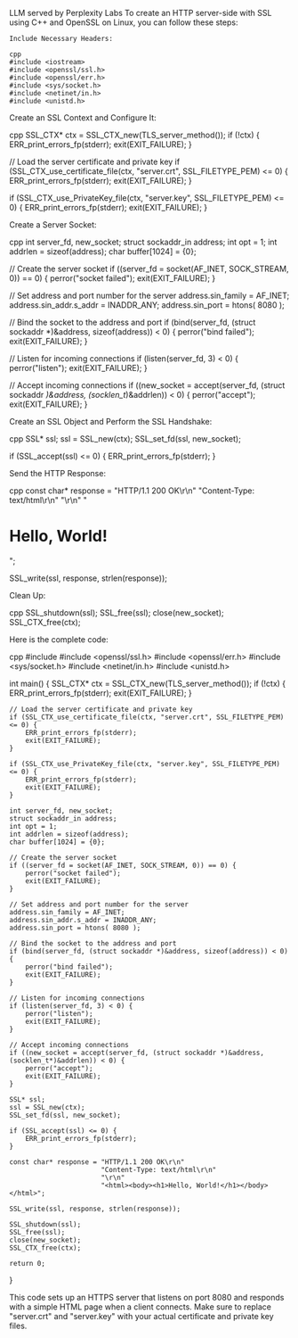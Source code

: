 LLM served by Perplexity Labs
To create an HTTP server-side with SSL using C++ and OpenSSL on Linux, you can follow these steps:

    Include Necessary Headers:

    cpp
    #include <iostream>
    #include <openssl/ssl.h>
    #include <openssl/err.h>
    #include <sys/socket.h>
    #include <netinet/in.h>
    #include <unistd.h>

Create an SSL Context and Configure It:

cpp
SSL_CTX* ctx = SSL_CTX_new(TLS_server_method());
if (!ctx) {
ERR_print_errors_fp(stderr);
exit(EXIT_FAILURE);
}

// Load the server certificate and private key
if (SSL_CTX_use_certificate_file(ctx, "server.crt", SSL_FILETYPE_PEM) <= 0) {
ERR_print_errors_fp(stderr);
exit(EXIT_FAILURE);
}

if (SSL_CTX_use_PrivateKey_file(ctx, "server.key", SSL_FILETYPE_PEM) <= 0) {
ERR_print_errors_fp(stderr);
exit(EXIT_FAILURE);
}

Create a Server Socket:

cpp
int server_fd, new_socket;
struct sockaddr_in address;
int opt = 1;
int addrlen = sizeof(address);
char buffer[1024] = {0};

// Create the server socket
if ((server_fd = socket(AF_INET, SOCK_STREAM, 0)) == 0) {
perror("socket failed");
exit(EXIT_FAILURE);
}

// Set address and port number for the server
address.sin_family = AF_INET;
address.sin_addr.s_addr = INADDR_ANY;
address.sin_port = htons( 8080 );

// Bind the socket to the address and port
if (bind(server_fd, (struct sockaddr *)&address, sizeof(address)) < 0) {
perror("bind failed");
exit(EXIT_FAILURE);
}

// Listen for incoming connections
if (listen(server_fd, 3) < 0) {
perror("listen");
exit(EXIT_FAILURE);
}

// Accept incoming connections
if ((new_socket = accept(server_fd, (struct sockaddr *)&address, (socklen_t*)&addrlen)) < 0) {
perror("accept");
exit(EXIT_FAILURE);
}

Create an SSL Object and Perform the SSL Handshake:

cpp
SSL* ssl;
ssl = SSL_new(ctx);
SSL_set_fd(ssl, new_socket);

if (SSL_accept(ssl) <= 0) {
ERR_print_errors_fp(stderr);
}

Send the HTTP Response:

cpp
const char* response = "HTTP/1.1 200 OK\r\n"
"Content-Type: text/html\r\n"
"\r\n"
"<html><body><h1>Hello, World!</h1></body></html>";

SSL_write(ssl, response, strlen(response));

Clean Up:

cpp
SSL_shutdown(ssl);
SSL_free(ssl);
close(new_socket);
SSL_CTX_free(ctx);

Here is the complete code:

cpp
#include <iostream>
#include <openssl/ssl.h>
#include <openssl/err.h>
#include <sys/socket.h>
#include <netinet/in.h>
#include <unistd.h>

int main() {
SSL_CTX* ctx = SSL_CTX_new(TLS_server_method());
if (!ctx) {
ERR_print_errors_fp(stderr);
exit(EXIT_FAILURE);
}

    // Load the server certificate and private key
    if (SSL_CTX_use_certificate_file(ctx, "server.crt", SSL_FILETYPE_PEM) <= 0) {
        ERR_print_errors_fp(stderr);
        exit(EXIT_FAILURE);
    }

    if (SSL_CTX_use_PrivateKey_file(ctx, "server.key", SSL_FILETYPE_PEM) <= 0) {
        ERR_print_errors_fp(stderr);
        exit(EXIT_FAILURE);
    }

    int server_fd, new_socket;
    struct sockaddr_in address;
    int opt = 1;
    int addrlen = sizeof(address);
    char buffer[1024] = {0};

    // Create the server socket
    if ((server_fd = socket(AF_INET, SOCK_STREAM, 0)) == 0) {
        perror("socket failed");
        exit(EXIT_FAILURE);
    }

    // Set address and port number for the server
    address.sin_family = AF_INET;
    address.sin_addr.s_addr = INADDR_ANY;
    address.sin_port = htons( 8080 );

    // Bind the socket to the address and port
    if (bind(server_fd, (struct sockaddr *)&address, sizeof(address)) < 0) {
        perror("bind failed");
        exit(EXIT_FAILURE);
    }

    // Listen for incoming connections
    if (listen(server_fd, 3) < 0) {
        perror("listen");
        exit(EXIT_FAILURE);
    }

    // Accept incoming connections
    if ((new_socket = accept(server_fd, (struct sockaddr *)&address, (socklen_t*)&addrlen)) < 0) {
        perror("accept");
        exit(EXIT_FAILURE);
    }

    SSL* ssl;
    ssl = SSL_new(ctx);
    SSL_set_fd(ssl, new_socket);

    if (SSL_accept(ssl) <= 0) {
        ERR_print_errors_fp(stderr);
    }

    const char* response = "HTTP/1.1 200 OK\r\n"
                           "Content-Type: text/html\r\n"
                           "\r\n"
                           "<html><body><h1>Hello, World!</h1></body></html>";

    SSL_write(ssl, response, strlen(response));

    SSL_shutdown(ssl);
    SSL_free(ssl);
    close(new_socket);
    SSL_CTX_free(ctx);

    return 0;
}

This code sets up an HTTPS server that listens on port 8080 and responds with a simple HTML page when a client connects. Make sure to replace "server.crt" and "server.key" with your actual certificate and private key files.